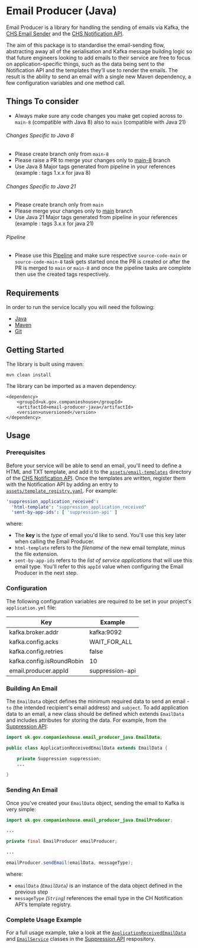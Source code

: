 # Email Producer (Java)

Email Producer is a library for handling the sending of emails via Kafka, the [CHS Email Sender](https://github.com/companieshouse/chs-email-sender) and the [CHS Notification API](https://github.com/companieshouse/chs-notification-api).

The aim of this package is to standardise the email-sending flow, abstracting away all of the serialisation and Kafka message building logic so that future engineers looking to add emails to their service are free to focus on application-specific things, such as the data being sent to the Notification API and the templates they’ll use to render the emails. The result is the ability to send an email with a single new Maven dependency, a few configuration variables and one method call.

Things To consider
--

+ Always make sure any code changes you make get copied across to `main-8` (compatible with Java 8) also to `main` (compatible with Java 21)

###### Changes Specific to Java 8

+ Please create branch only from `main-8`
+ Please raise a PR to merge your changes only to [main-8](https://github.com/companieshouse/email-producer-java/tree/main-8) branch
+ Use Java 8 Major tags generated from pipeline in your references (example : tags 1.x.x for java 8)

###### Changes Specific to Java 21

+ Please create branch only from `main`
+ Please merge your changes only to [main](https://github.com/companieshouse/email-producer-java) branch
+ Use Java 21 Major tags generated from pipeline in your references (example : tags 3.x.x for java 21)

###### Pipeline

+ Please use this [Pipeline](https://ci-platform.companieshouse.gov.uk/teams/team-development/pipelines/email-producer-java) and make sure respective `source-code-main` or `source-code-main-8` task gets started once the PR is created or after the PR is merged to `main` or `main-8` and once the pipeline tasks are complete then use the created tags respectively.

## Requirements

In order to run the service locally you will need the following:
- [Java](http://www.oracle.com/technetwork/java/javase/downloads)
- [Maven](https://maven.apache.org/download.cgi)
- [Git](https://git-scm.com/downloads)

## Getting Started

The library is built using maven:
```
mvn clean install
```

The library can be imported as a maven dependency:
```
<dependency>
    <groupId>uk.gov.companieshouse</groupId>
    <artifactId>email-producer-java</artifactId>
    <version>unversioned</version>
</dependency>
```

## Usage

### Prerequisites

Before your service will be able to send an email, you'll need to define a HTML and TXT template, and add it to the [`assets/email-templates`](https://github.com/companieshouse/chs-notification-api/tree/develop/assets/email-templates) directory of the [CHS Notification API](https://github.com/companieshouse/chs-notification-api). Once the templates are written, register them with the Notification API by adding an entry to [`assets/template_registry.yaml`](https://github.com/companieshouse/chs-notification-api/blob/develop/assets/template_registry.yaml). For example:

```yaml
'suppression_application_received':
  'html-template': "suppression_application_received"
  'sent-by-app-ids': [ 'suppression-api' ]
```

where:

* The **key** is the *type* of email you'd like to send. You'll use this key later when calling the Email Producer.
* `html-template` refers to the *filename* of the new email template, minus the file extension.
* `sent-by-app-ids` refers to the *list of service applications* that will use this email type. You'll refer to this `appId` value when configuring the Email Producer in the next step.



### Configuration

The following configuration variables are required to be set in your project's `application.yml` file:

 Key                       | Example         
 ------------------------- | --------------- 
 kafka.broker.addr         | kafka:9092      
 kafka.config.acks         | WAIT_FOR_ALL    
 kafka.config.retries      | false           
 kafka.config.isRoundRobin | 10              
 email.producer.appId      | suppression-api 



### Building An Email

The `EmailData` object defines the minimum required data to send an email - `to` (the intended recipient's email address) and `subject`. To add application data to an email, a new class should be defined which extends `EmailData` and includes attributes for storing the data. For example, from the [Suppression API](https://github.com/companieshouse/suppression-api):

```java
import uk.gov.companieshouse.email_producer_java.EmailData;

public class ApplicationReceivedEmailData extends EmailData {

    private Suppression suppression;
    ...

}
```



### Sending An Email

Once you've created your `EmailData` object, sending the email to Kafka is very simple:
```java
import uk.gov.companieshouse.email_producer_java.EmailProducer;

...

private final EmailProducer emailProducer;

...

emailProducer.sendEmail(emailData, messageType);
```
where:
* `emailData` *(`EmailData`)* is an instance of the data object defined in the previous step
* `messageType` *(`String`)* references the email type in the CH Notification API's template registry.



### Complete Usage Example

For a full usage example, take a look at the [`ApplicationReceivedEmailData`](https://github.com/companieshouse/suppression-api/tree/master/src/main/java/uk/gov/companieshouse/model/email/ApplicationReceivedEmailData.java) and [`EmailService`](https://github.com/companieshouse/suppression-api/blob/master/src/main/java/uk/gov/companieshouse/service/EmailService.java) classes in the [Suppression API](https://github.com/companieshouse/suppression-api) respository.